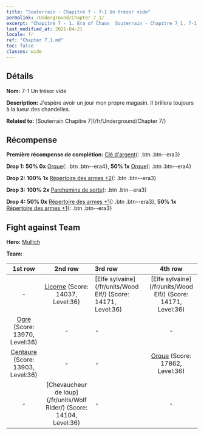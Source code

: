 ```yaml
---
title: "Souterrain - Chapitre 7 - 7-1 Un trésor vide"
permalink: /Underground/Chapter 7_1/
excerpt: "Chapitre 7 - 1. Era of Chaos  Souterrain - Chapitre 7_1. 7-1 Un trésor vide"
last_modified_at: 2021-04-21
locale: fr
ref: "Chapter 7_1.md"
toc: false
classes: wide
---
```


## Détails

 **Nom:** 7-1 Un trésor vide

 **Description:** J'espère avoir un jour mon propre magasin. Il brillera toujours à la lueur des chandelles.

 **Related to:** [Souterrain Chapitre 7](/fr/Underground/Chapter 7/)

## Récompense

 **Première récompense de complétion:** [Clé d'argent](/fr/Items/con_693/){: .btn .btn--era3}

 **Drop 1:** **50% 0x** [Orque](/fr/Items/unt_219/){: .btn .btn--era4}, **50% 1x** [Orque](/fr/Items/unt_219/){: .btn .btn--era4}

 **Drop 2:** **100% 1x** [Répertoire des armes +2](/fr/Items/mat_32/){: .btn .btn--era3}

 **Drop 3:** **100% 2x** [Parchemins de sorts](/fr/Items/con_694/){: .btn .btn--era3}

 **Drop 4:** **50% 0x** [Répertoire des armes +1](/fr/Items/mat_25/){: .btn .btn--era3}, **50% 1x** [Répertoire des armes +1](/fr/Items/mat_25/){: .btn .btn--era3}


## Fight against Team
 **Hero:** [Mullich](/fr/heroes/Mullich/)

 **Team:**


  | 1st row | 2nd row | 3rd row | 4th row |
  |:----:|:----:|:----|:----:|
  | - | [Licorne](/fr/units/Unicorn/) (Score: 14037, Level:36)  | [Elfe sylvaine](/fr/units/Wood Elf/) (Score: 14171, Level:36)  | [Elfe sylvaine](/fr/units/Wood Elf/) (Score: 14171, Level:36)  |
  | [Ogre](/fr/units/Ogre/) (Score: 13970, Level:36)  | - | - | - |
  | [Centaure](/fr/units/Centaur/) (Score: 13903, Level:36)  | - | - | [Orque](/fr/units/Orc/) (Score: 17862, Level:36)  |
  | - | [Chevaucheur de loup](/fr/units/Wolf Rider/) (Score: 14104, Level:36)  | - | - |


